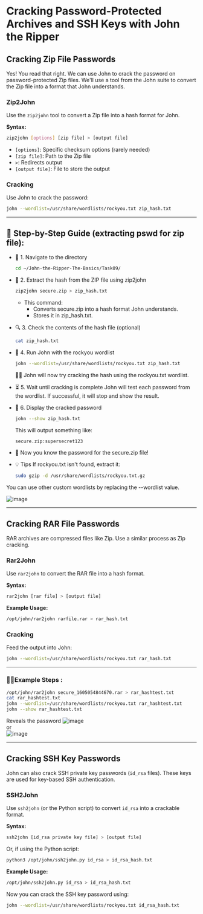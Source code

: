 # Cracking Password-Protected Archives and SSH Keys with John the Ripper

## Cracking Zip File Passwords

Yes! You read that right. We can use John to crack the password on password-protected Zip files. We'll use a tool from the John suite to convert the Zip file into a format that John understands.

### Zip2John

Use the `zip2john` tool to convert a Zip file into a hash format for John.

**Syntax:**

```bash
zip2john [options] [zip file] > [output file]
```

- `[options]`: Specific checksum options (rarely needed)
- `[zip file]`: Path to the Zip file
- `>`: Redirects output
- `[output file]`: File to store the output

### Cracking

Use John to crack the password:

```bash
john --wordlist=/usr/share/wordlists/rockyou.txt zip_hash.txt
```
---

## 🧭 Step-by-Step Guide (extracting pswd for zip file):
- 📁 1. Navigate to the directory
  ```bash
  cd ~/John-the-Ripper-The-Basics/Task09/
  ```

- 🧱 2. Extract the hash from the ZIP file using zip2john
  ```bash
  zip2john secure.zip > zip_hash.txt
  ```
  - This command:
    - Converts secure.zip into a hash format John understands.
    - Stores it in zip_hash.txt.

- 🔍 3. Check the contents of the hash file (optional)
  ```bash
  cat zip_hash.txt
  ```
  
- 🔨 4. Run John with the rockyou wordlist
  ```bash
  john --wordlist=/usr/share/wordlists/rockyou.txt zip_hash.txt
  ```
  
   🧔‍♂️ John will now try cracking the hash using the rockyou.txt wordlist.

- ⏳ 5. Wait until cracking is complete
  John will test each password from the wordlist. If successful, it will stop and show the result.

- 🔑 6. Display the cracked password
  ```bash
  john --show zip_hash.txt
  ```
  This will output something like:
  ```bash
  secure.zip:supersecret123
  ```
  
- 🎉 Now you know the password for the secure.zip file!

- 💡 Tips
  If rockyou.txt isn't found, extract it:
  ```bash
  sudo gzip -d /usr/share/wordlists/rockyou.txt.gz
  ```
You can use other custom wordlists by replacing the --wordlist value.

![image](https://github.com/user-attachments/assets/4cffb8a2-a8ec-40e6-8968-09617f7d2ee6)

---

## Cracking RAR File Passwords

RAR archives are compressed files like Zip. Use a similar process as Zip cracking.

### Rar2John

Use `rar2john` to convert the RAR file into a hash format.

**Syntax:**

```bash
rar2john [rar file] > [output file]
```

**Example Usage:**

```bash
/opt/john/rar2john rarfile.rar > rar_hash.txt
```

### Cracking

Feed the output into John:

```bash
john --wordlist=/usr/share/wordlists/rockyou.txt rar_hash.txt
```
---

### 🧙‍♂️Example Steps :

```bash
/opt/john/rar2john secure_1605054844670.rar > rar_hashtest.txt
cat rar_hashtest.txt
john --wordlist=/usr/share/wordlists/rockyou.txt rar_hashtest.txt
john --show rar_hashtest.txt
```
Reveals the password
![image](https://github.com/user-attachments/assets/17e746ac-8b08-4d83-aee6-7ea7800f9d01)</br>
or</br>
![image](https://github.com/user-attachments/assets/5e808f2e-f03e-47e0-a5b6-93816d8e2661)

---

## Cracking SSH Key Passwords

John can also crack SSH private key passwords (`id_rsa` files). These keys are used for key-based SSH authentication.

### SSH2John

Use `ssh2john` (or the Python script) to convert `id_rsa` into a crackable format.

**Syntax:**

```bash
ssh2john [id_rsa private key file] > [output file]
```

Or, if using the Python script:

```bash
python3 /opt/john/ssh2john.py id_rsa > id_rsa_hash.txt
```

**Example Usage:**

```bash
/opt/john/ssh2john.py id_rsa > id_rsa_hash.txt
```

Now you can crack the SSH key password using:

```bash
john --wordlist=/usr/share/wordlists/rockyou.txt id_rsa_hash.txt

